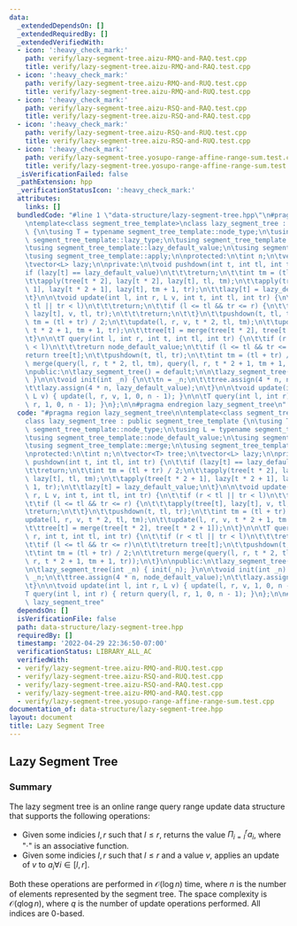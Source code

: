 ```yaml
---
data:
  _extendedDependsOn: []
  _extendedRequiredBy: []
  _extendedVerifiedWith:
  - icon: ':heavy_check_mark:'
    path: verify/lazy-segment-tree.aizu-RMQ-and-RAQ.test.cpp
    title: verify/lazy-segment-tree.aizu-RMQ-and-RAQ.test.cpp
  - icon: ':heavy_check_mark:'
    path: verify/lazy-segment-tree.aizu-RMQ-and-RUQ.test.cpp
    title: verify/lazy-segment-tree.aizu-RMQ-and-RUQ.test.cpp
  - icon: ':heavy_check_mark:'
    path: verify/lazy-segment-tree.aizu-RSQ-and-RAQ.test.cpp
    title: verify/lazy-segment-tree.aizu-RSQ-and-RAQ.test.cpp
  - icon: ':heavy_check_mark:'
    path: verify/lazy-segment-tree.aizu-RSQ-and-RUQ.test.cpp
    title: verify/lazy-segment-tree.aizu-RSQ-and-RUQ.test.cpp
  - icon: ':heavy_check_mark:'
    path: verify/lazy-segment-tree.yosupo-range-affine-range-sum.test.cpp
    title: verify/lazy-segment-tree.yosupo-range-affine-range-sum.test.cpp
  _isVerificationFailed: false
  _pathExtension: hpp
  _verificationStatusIcon: ':heavy_check_mark:'
  attributes:
    links: []
  bundledCode: "#line 1 \"data-structure/lazy-segment-tree.hpp\"\n#pragma region lazy_segment_tree\n\
    \ntemplate<class segment_tree_template>\nclass lazy_segment_tree : public segment_tree_template\
    \ {\n\tusing T = typename segment_tree_template::node_type;\n\tusing L = typename\
    \ segment_tree_template::lazy_type;\n\tusing segment_tree_template::node_default_value;\n\
    \tusing segment_tree_template::lazy_default_value;\n\tusing segment_tree_template::merge;\n\
    \tusing segment_tree_template::apply;\n\nprotected:\n\tint n;\n\tvector<T> tree;\n\
    \tvector<L> lazy;\n\nprivate:\n\tvoid pushdown(int t, int tl, int tr) {\n\t\t\
    if (lazy[t] == lazy_default_value)\n\t\t\treturn;\n\t\tint tm = (tl + tr) / 2;\n\
    \t\tapply(tree[t * 2], lazy[t * 2], lazy[t], tl, tm);\n\t\tapply(tree[t * 2 +\
    \ 1], lazy[t * 2 + 1], lazy[t], tm + 1, tr);\n\t\tlazy[t] = lazy_default_value;\n\
    \t}\n\n\tvoid update(int l, int r, L v, int t, int tl, int tr) {\n\t\tif (r <\
    \ tl || tr < l)\n\t\t\treturn;\n\t\tif (l <= tl && tr <= r) {\n\t\t\tapply(tree[t],\
    \ lazy[t], v, tl, tr);\n\t\t\treturn;\n\t\t}\n\t\tpushdown(t, tl, tr);\n\t\tint\
    \ tm = (tl + tr) / 2;\n\t\tupdate(l, r, v, t * 2, tl, tm);\n\t\tupdate(l, r, v,\
    \ t * 2 + 1, tm + 1, tr);\n\t\ttree[t] = merge(tree[t * 2], tree[t * 2 + 1]);\n\
    \t}\n\n\tT query(int l, int r, int t, int tl, int tr) {\n\t\tif (r < tl || tr\
    \ < l)\n\t\t\treturn node_default_value;\n\t\tif (l <= tl && tr <= r)\n\t\t\t\
    return tree[t];\n\t\tpushdown(t, tl, tr);\n\t\tint tm = (tl + tr) / 2;\n\t\treturn\
    \ merge(query(l, r, t * 2, tl, tm), query(l, r, t * 2 + 1, tm + 1, tr));\n\t}\n\
    \npublic:\n\tlazy_segment_tree() = default;\n\n\tlazy_segment_tree(int _n) { init(_n);\
    \ }\n\n\tvoid init(int _n) {\n\t\tn = _n;\n\t\ttree.assign(4 * n, node_default_value);\n\
    \t\tlazy.assign(4 * n, lazy_default_value);\n\t}\n\n\tvoid update(int l, int r,\
    \ L v) { update(l, r, v, 1, 0, n - 1); }\n\n\tT query(int l, int r) { return query(l,\
    \ r, 1, 0, n - 1); }\n};\n\n#pragma endregion lazy_segment_tree\n"
  code: "#pragma region lazy_segment_tree\n\ntemplate<class segment_tree_template>\n\
    class lazy_segment_tree : public segment_tree_template {\n\tusing T = typename\
    \ segment_tree_template::node_type;\n\tusing L = typename segment_tree_template::lazy_type;\n\
    \tusing segment_tree_template::node_default_value;\n\tusing segment_tree_template::lazy_default_value;\n\
    \tusing segment_tree_template::merge;\n\tusing segment_tree_template::apply;\n\
    \nprotected:\n\tint n;\n\tvector<T> tree;\n\tvector<L> lazy;\n\nprivate:\n\tvoid\
    \ pushdown(int t, int tl, int tr) {\n\t\tif (lazy[t] == lazy_default_value)\n\t\
    \t\treturn;\n\t\tint tm = (tl + tr) / 2;\n\t\tapply(tree[t * 2], lazy[t * 2],\
    \ lazy[t], tl, tm);\n\t\tapply(tree[t * 2 + 1], lazy[t * 2 + 1], lazy[t], tm +\
    \ 1, tr);\n\t\tlazy[t] = lazy_default_value;\n\t}\n\n\tvoid update(int l, int\
    \ r, L v, int t, int tl, int tr) {\n\t\tif (r < tl || tr < l)\n\t\t\treturn;\n\
    \t\tif (l <= tl && tr <= r) {\n\t\t\tapply(tree[t], lazy[t], v, tl, tr);\n\t\t\
    \treturn;\n\t\t}\n\t\tpushdown(t, tl, tr);\n\t\tint tm = (tl + tr) / 2;\n\t\t\
    update(l, r, v, t * 2, tl, tm);\n\t\tupdate(l, r, v, t * 2 + 1, tm + 1, tr);\n\
    \t\ttree[t] = merge(tree[t * 2], tree[t * 2 + 1]);\n\t}\n\n\tT query(int l, int\
    \ r, int t, int tl, int tr) {\n\t\tif (r < tl || tr < l)\n\t\t\treturn node_default_value;\n\
    \t\tif (l <= tl && tr <= r)\n\t\t\treturn tree[t];\n\t\tpushdown(t, tl, tr);\n\
    \t\tint tm = (tl + tr) / 2;\n\t\treturn merge(query(l, r, t * 2, tl, tm), query(l,\
    \ r, t * 2 + 1, tm + 1, tr));\n\t}\n\npublic:\n\tlazy_segment_tree() = default;\n\
    \n\tlazy_segment_tree(int _n) { init(_n); }\n\n\tvoid init(int _n) {\n\t\tn =\
    \ _n;\n\t\ttree.assign(4 * n, node_default_value);\n\t\tlazy.assign(4 * n, lazy_default_value);\n\
    \t}\n\n\tvoid update(int l, int r, L v) { update(l, r, v, 1, 0, n - 1); }\n\n\t\
    T query(int l, int r) { return query(l, r, 1, 0, n - 1); }\n};\n\n#pragma endregion\
    \ lazy_segment_tree"
  dependsOn: []
  isVerificationFile: false
  path: data-structure/lazy-segment-tree.hpp
  requiredBy: []
  timestamp: '2022-04-29 22:36:50-07:00'
  verificationStatus: LIBRARY_ALL_AC
  verifiedWith:
  - verify/lazy-segment-tree.aizu-RMQ-and-RUQ.test.cpp
  - verify/lazy-segment-tree.aizu-RSQ-and-RUQ.test.cpp
  - verify/lazy-segment-tree.aizu-RSQ-and-RAQ.test.cpp
  - verify/lazy-segment-tree.aizu-RMQ-and-RAQ.test.cpp
  - verify/lazy-segment-tree.yosupo-range-affine-range-sum.test.cpp
documentation_of: data-structure/lazy-segment-tree.hpp
layout: document
title: Lazy Segment Tree
---
```


## Lazy Segment Tree

### Summary
The lazy segment tree is an online range query range update data structure that supports the following operations:
- Given some indicies $l, r$ such that $l \leq r$, returns the value $\Pi_{i = l}^r a_i$, where "$\cdot$" is an associative function.
- Given some indicies $l, r$ such that $l \leq r$ and a value $v$, applies an update of $v$ to $a_i \forall i \in [l, r]$. 

Both these operations are performed in $\mathcal{O}(\log n)$ time, where $n$ is the number of elements represented by the segment tree. The space complexity is $\mathcal{O}(q \log n)$, where $q$ is the number of update operations performed. All indices are 0-based. 
